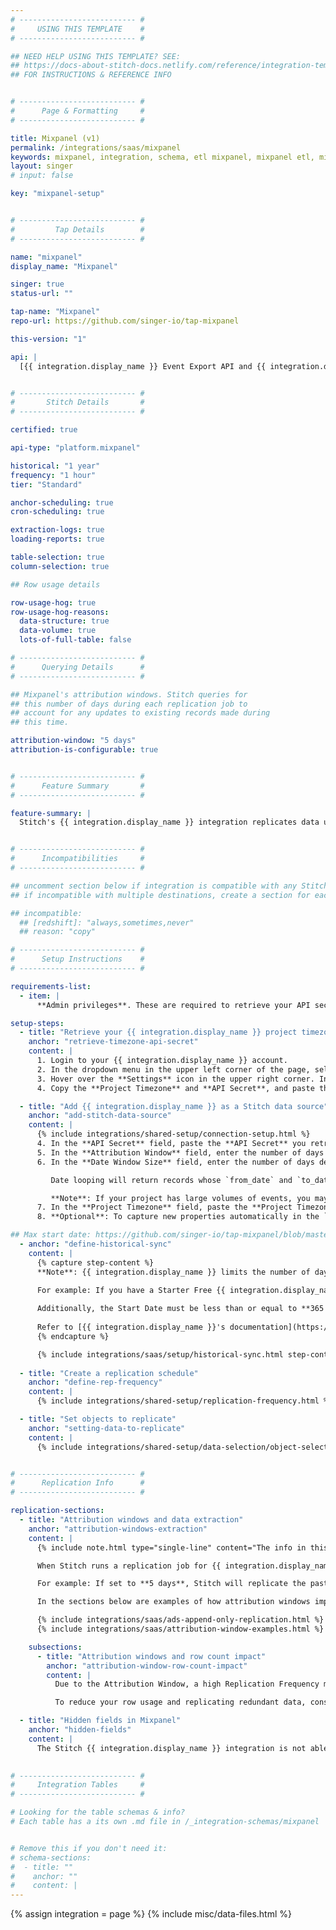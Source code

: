 ```yaml
---
# -------------------------- #
#     USING THIS TEMPLATE    #
# -------------------------- #

## NEED HELP USING THIS TEMPLATE? SEE:
## https://docs-about-stitch-docs.netlify.com/reference/integration-templates/saas/
## FOR INSTRUCTIONS & REFERENCE INFO


# -------------------------- #
#      Page & Formatting     #
# -------------------------- #

title: Mixpanel (v1)
permalink: /integrations/saas/mixpanel
keywords: mixpanel, integration, schema, etl mixpanel, mixpanel etl, mixpanel schema
layout: singer
# input: false

key: "mixpanel-setup"


# -------------------------- #
#         Tap Details        #
# -------------------------- #

name: "mixpanel"
display_name: "Mixpanel"

singer: true
status-url: ""

tap-name: "Mixpanel"
repo-url: https://github.com/singer-io/tap-mixpanel

this-version: "1"

api: |
  [{{ integration.display_name }} Event Export API and {{ integration.display_name }} Query API](https://developer.mixpanel.com/docs/mixpanel-apis){:target="new"}


# -------------------------- #
#       Stitch Details       #
# -------------------------- #

certified: true

api-type: "platform.mixpanel"

historical: "1 year"
frequency: "1 hour"
tier: "Standard"

anchor-scheduling: true
cron-scheduling: true

extraction-logs: true
loading-reports: true

table-selection: true
column-selection: true

## Row usage details

row-usage-hog: true
row-usage-hog-reasons:
  data-structure: true
  data-volume: true
  lots-of-full-table: false

# -------------------------- #
#      Querying Details      #
# -------------------------- #

## Mixpanel's attribution windows. Stitch queries for
## this number of days during each replication job to
## account for any updates to existing records made during
## this time.

attribution-window: "5 days"
attribution-is-configurable: true


# -------------------------- #
#      Feature Summary       #
# -------------------------- #

feature-summary: |
  Stitch's {{ integration.display_name }} integration replicates data using the {{ integration.api | flatify | strip }}. Refer to the [Schema](#schema) section for a list of objects available for replication.


# -------------------------- #
#      Incompatibilities     #
# -------------------------- #

## uncomment section below if integration is compatible with any Stitch destinations
## if incompatible with multiple destinations, create a section for each destination

## incompatible:
  ## [redshift]: "always,sometimes,never"
  ## reason: "copy" 

# -------------------------- #
#      Setup Instructions    #
# -------------------------- #

requirements-list:
  - item: |
      **Admin privileges**. These are required to retrieve your API secret in your {{ integration.display_name }} account.

setup-steps:
  - title: "Retrieve your {{ integration.display_name }} project timezone and API secret"
    anchor: "retrieve-timezone-api-secret"
    content: |
      1. Login to your {{ integration.display_name }} account.
      2. In the dropdown menu in the upper left corner of the page, select the project you want to replicate data from.
      3. Hover over the **Settings** icon in the upper right corner. In the **PROJECT SETTINGS** portion of the dropdown menu, click on the link with the name of your project.
      4. Copy the **Project Timezone** and **API Secret**, and paste those values someplace safe to use for the next step.

  - title: "Add {{ integration.display_name }} as a Stitch data source"
    anchor: "add-stitch-data-source"
    content: |
      {% include integrations/shared-setup/connection-setup.html %}
      4. In the **API Secret** field, paste the **API Secret** you retrieved from [Step 1](#retrieve-timezone-api-secret).
      5. In the **Attribution Window** field, enter the number of days you want your tables' attribution window to be. For more information on attribution windows, refer to the [Replication section](#attribution-windows-extraction).
      6. In the **Date Window Size** field, enter the number of days desired for a date looping window for the `exports`, `funnels`, and `revenues` tables.

         Date looping will return records whose `from_date` and `to_date` fall between the number of days in the defined window size.

         **Note**: If your project has large volumes of events, you may want to set the number of days to `14`, `7`, or even to `1` or `2` days.
      7. In the **Project Timezone** field, paste the **Project Timezone** you retrieved from [Step 1](#retrieve-timezone-api-secret).
      8. **Optional**: To capture new properties automatically in the `events` and `engage` tables, check the **Select Properties By Default** box. Otherwise, new properties will be ignored.

## Max start date: https://github.com/singer-io/tap-mixpanel/blob/master/tap_mixpanel/sync.py#L151
  - anchor: "define-historical-sync"
    content: |
      {% capture step-content %}
      **Note**: {{ integration.display_name }} limits the number of days historical data may be accessed, depending on your {{ integration.display_name }} plan. If you select a Start Date greater than what your {{ integration.display_name }} account has access to, Stitch may encounter issues with {{ integration.display_name }}'s API.
      
      For example: If you have a Starter Free {{ integration.display_name }} plan, you have access to 90 days of historical data (as of 06/5/2020). If you select a Start Date greater than 90 days, {{ integration.display_name }}'s API may return an error.

      Additionally, the Start Date must be less than or equal to **365 days**. If a Start Date greater than 365 days is selected, Stitch will reset the Start Date to 365 days during Extraction.
      
      Refer to [{{ integration.display_name }}'s documentation](https://help.mixpanel.com/hc/en-us/articles/115004511246){:target="new"} for more info and to check your {{ integration.display_name }} account's historical data access limit.
      {% endcapture %}

      {% include integrations/saas/setup/historical-sync.html step-content=step-content %}
  
  - title: "Create a replication schedule"
    anchor: "define-rep-frequency"
    content: |
      {% include integrations/shared-setup/replication-frequency.html %}

  - title: "Set objects to replicate"
    anchor: "setting-data-to-replicate"
    content: |
      {% include integrations/shared-setup/data-selection/object-selection.html %}


# -------------------------- #
#      Replication Info      #
# -------------------------- #

replication-sections:
  - title: "Attribution windows and data extraction"
    anchor: "attribution-windows-extraction"
    content: |
      {% include note.html type="single-line" content="The info in this section only applies to tables using Key-based Incremental Replication. Tables using Full Table Replication replicate fully during each replication job and don't use attribution windows." %}

      When Stitch runs a replication job for {{ integration.display_name }}, it will use the value of the **Attribution Window** setting to query for and extract data for tables using Key-based Incremental Replication. An attribution window is a period of time for attributing results to ads and the lookback period after those actions occur during which ad results are counted.

      For example: If set to **5 days**, Stitch will replicate the past five days' worth of data for applicable tables every time a replication job runs. While Stitch replicates data in this way to account for updates to records made during the attribution window, it can have a [substantial impact on your overall row usage](#attribution-window-row-count-impact).

      In the sections below are examples of how attribution windows impact how Stitch extracts data during historical and ongoing replication jobs.

      {% include integrations/saas/ads-append-only-replication.html %}
      {% include integrations/saas/attribution-window-examples.html %}

    subsections:
      - title: "Attribution windows and row count impact"
        anchor: "attribution-window-row-count-impact"
        content: |
          Due to the Attribution Window, a high Replication Frequency may not be necessary. Because Stitch will replicate data from the past `N` days during every replication job, recent data will be re-replicated and count towards your row quota.

          To reduce your row usage and replicating redundant data, consider setting the integration to replicate less frequently. For example: every 12 or 24 hours.

  - title: "Hidden fields in Mixpanel"
    anchor: "hidden-fields"
    content: |
      The Stitch {{ integration.display_name }} integration is not able to discover fields marked as hidden in your {{ integration.display_name }} account. To ensure the fields you want replicated will be available in Stitch, double-check that they aren't hidden in your {{ integration.display_name }} account.

      
# -------------------------- #
#     Integration Tables     #
# -------------------------- #

# Looking for the table schemas & info?
# Each table has a its own .md file in /_integration-schemas/mixpanel


# Remove this if you don't need it:
# schema-sections:
#  - title: ""
#    anchor: ""
#    content: |
---
```

{% assign integration = page %}
{% include misc/data-files.html %}

